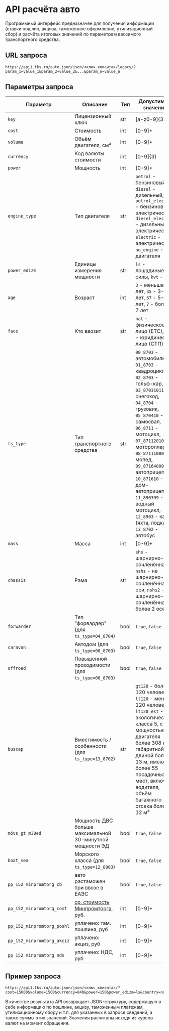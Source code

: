 # API расчёта авто

Программный интерфейс предназначен для получения информации (ставки пошлин, акциза, таможенное оформление, утилизационный сбор) и расчёта итоговых значений по параметрам ввозимого транспортного средства.

## URL запроса

    https://api1.tks.ru/auto.json/json/<ключ_клиента>/legacy/?param_1=value_1&param_2=value_2&...&param_n=value_n



## Параметры запроса

| Параметр       | Описание                                      | Тип    | Допустимые значения                                                                 |
|----------------|-----------------------------------------------|--------|-------------------------------------------------------------------------------------|
| `key`          | Лицензионный ключ                             | str    | [a-z0-9]{32}                                                                       |
| `cost`         | Стоимость                                     | int    | [0-9]+                                                                             |
| `volume`       | Объём двигателя, см³                          | int    | [0-9]+                                                                             |
| `currency`     | Код валюты стоимости                          | int    | [0-9]{3}                                                                           |
| `power`        | Мощность                                      | int    | [0-9]+                                                                             |
| `engine_type`  | Тип двигателя                                 | str    | `petrol` - бензиновый, `diesel` - дизельный, `petrol_electric` - бензиновый и электрический, `diesel_electric` - дизельный и электрический, `electric` - электрический, `no_engine` - без двигателя |
| `power_edizm`  | Единицы измерения мощности                    | str    | `ls` - лошадиные силы, `kvt` - кВт                                                 |
| `age`          | Возраст                                       | int    | `3` - меньше 3-х лет, `35` - 3-5 лет, `57` - 5-7 лет, `7` - больше 7 лет           |
| `face`         | Кто ввозит                                    | str    | `nat` - физическое лицо (ЕТС), `jur` - юридическое лицо (СТП)                      |
| `ts_type`      | Тип транспортного средства                    | str    | `00_8703` - автомобиль, `01_8703` - квадроцикл, `02_8703` - гольф-кар, `03_8703101100` - снегоход, `04_8704` - грузовик, `05_870410` - самосвал, `06_8711` - мотоцикл, `07_8711201000` - мотороллер, `08_8711100000` - мопед, `09_8716400000` - автоприцеп, `10_871610` - дом-автоприцеп, `11_890399` - водный мотоцикл, `12_8903` - катер (яхта, лодка), `13_8702` - автобус |
| `mass`         | Масса                                         | int    | [0-9]+                                                                             |
| `chassis`      | Рама                                          | str    | `shs` - шарнирно-сочленённая, `nshs` - не шарнирно-сочленённая, 2 оси, `nshs2` - не шарнирно-сочленённая, более 2 осей |
| `forwarder`    | Тип "форвардер" (для `ts_type=04_8704`)       | bool   | `true`, `false`                                                                    |
| `caravan`      | Автодом (для `ts_type=00_8703`)               | bool   | `true`, `false`                                                                    |
| `offroad`      | Повышенной проходимости (для `ts_type=00_8703`)| bool   | `true`, `false`                                                                    |
| `buscap`       | Вместимость / особенности (для `ts_type=13_8702`)| str    | `gt120` - более 120 человек, `lt120` - менее 120 человек, `lt120_est` - экологического класса 5, с мощностью двигателя более 308 кВт, габаритной длиной более 13 м, имеющие более 55 посадочных мест, включая водителя, объём багажного отсека более 12 м³ |
| `móvs_gt_m30ed`| Мощность ДВС больше максимальной 30-минутной мощности ЭД | bool | `true`, `false`                                                                    |
| `boat_sea`     | Морского класса (для `ts_type=12_8903`)       | bool   | `true`, `false`                                                                    |
| `pp_152_minpromtorg_cb`| авто растаможен при ввозе в ЕАЭС      | bool   | `true`, `false`                                                                    |
| `pp_152_minpromtorg_cost`| [ср. стоимость Минпромторга](https://www.tks.ru/files/other/perechen_avto_minprom.pdf), руб.      | int    | [0-9]+ |
| `pp_152_minpromtorg_poshl`| уплачено: там. пошлина, руб     | int    | [0-9]+                                                                    |
| `pp_152_minpromtorg_akciz`| уплачено: акциз, руб      | int    | [0-9]+                                                                    |
| `pp_152_minpromtorg_nds`| уплачено: НДС, руб      | int    | [0-9]+                                                                    |

## Пример запроса

    https://api1.tks.ru/auto.json/json/<ключ_клиента>/?cost=15000&volume=1500&currency=840&power=150&power_edizm=ls&country=noru&engine_type=petrol&age=35&face=nat&ts_type=00_8703&mass=&chassis=shs&forwarder=false&caravan=false&offroad=false&buscap=lt120&mdvs_gt_m30ed=true&sequential=false&boat_sea=&sh2017=&bus_municipal_cb=


В качестве результата API возвращает JSON-структуру, содержащую в себе информацию по пошлине, акцизу, таможенным платежам, утилизационному сбору и т.п. для указанных в запросе сведений, а также суммы этих значений. Значения расчитаны исходя из курсов валют на момент обращения.
